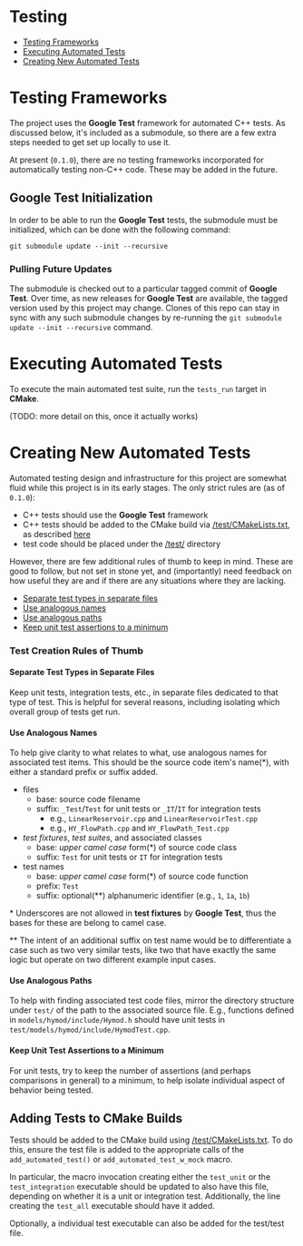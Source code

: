 # Testing

- [Testing Frameworks](#testing-frameworks)
- [Executing Automated Tests](#executing-automated-tests)
- [Creating New Automated Tests](#creating-new-automated-tests)

# Testing Frameworks

The project uses the **Google Test** framework for automated C++ tests.  As discussed below, it's included as a submodule, so there are a few extra steps needed to get set up locally to use it.

At present (`0.1.0`), there are no testing frameworks incorporated for automatically testing non-C++ code.  These may be added in the future.

## **Google Test** Initialization

In order to be able to run the **Google Test** tests, the submodule must be initialized, which can be done with the following command:

    git submodule update --init --recursive

### Pulling Future Updates

The submodule is checked out to a particular tagged commit of **Google Test**. Over time, as new releases for **Google Test** are available, the tagged version used by this project may change.  Clones of this repo can stay in sync with any such submodule changes by re-running the `git submodule update --init --recursive` command.

# Executing Automated Tests

To execute the main automated test suite, run the `tests_run` target in **CMake**.

(TODO: more detail on this, once it actually works)

# Creating New Automated Tests

Automated testing design and infrastructure for this project are somewhat fluid while this project is in its early stages.  The only strict rules are (as of  `0.1.0`):

- C++ tests should use the **Google Test** framework
- C++ tests should be added to the CMake build via [/test/CMakeLists.txt](./CMakeLists.txt), as described [here](#adding-tests-to-cmake-builds)
- test code should be placed under the [/test/](../test) directory

However, there are few additional rules of thumb to keep in mind.  These are good to follow, but not set in stone yet, and (importantly) need feedback on how useful they are and if there are any situations where they are lacking.

* [Separate test types in separate files](#separate-test-types-in-separate-files)
* [Use analogous names](#use-analogous-names)
* [Use analogous paths](#use-analogous-paths)
* [Keep unit test assertions to a minimum](#keep-unit-test-assertions-to-a-minimum)

### Test Creation Rules of Thumb

#### Separate Test Types in Separate Files

Keep unit tests, integration tests, etc., in separate files dedicated to that type of test.  This is helpful for several reasons, including isolating which overall group of tests get run.

#### Use Analogous Names

To help give clarity to what relates to what, use analogous names for associated test items.  This should be the source code item's name(\*), with either a standard prefix or suffix added.

- files
    - base: source code filename
    - suffix: `_Test`/`Test` for unit tests or `_IT`/`IT` for integration tests
        - e.g., `LinearReservoir.cpp` and `LinearReservoirTest.cpp`
        - e.g., `HY_FlowPath.cpp` and `HY_FlowPath_Test.cpp`
- *test fixtures*, *test suites*, and associated classes
    - base: *upper camel case* form(\*) of source code class
    - suffix: `Test` for unit tests or `IT` for integration tests
- test names
    - base: *upper camel case* form(\*) of source code function
    - prefix: `Test`
    - suffix: optional(\*\*) alphanumeric identifier (e.g., `1`, `1a`, `1b`)

\* Underscores are not allowed in **test fixtures** by **Google Test**, thus the bases for these are belong to camel case.

\*\* The intent of an additional suffix on test name would be to differentiate a case such as two very similar tests, like two that have exactly the same logic but operate on two different example input cases.

#### Use Analogous Paths

To help with finding associated test code files, mirror the directory structure under `test/` of the path to the associated source file.  E.g., functions defined in `models/hymod/include/Hymod.h` should have unit tests in `test/models/hymod/include/HymodTest.cpp`.

#### Keep Unit Test Assertions to a Minimum

For unit tests, try to keep the number of assertions (and perhaps comparisons in general) to a minimum, to help isolate individual aspect of behavior being tested. 

## Adding Tests to CMake Builds

Tests should be added to the CMake build using [/test/CMakeLists.txt](./CMakeLists.txt).  To do this, ensure the test file is added to the appropriate calls of the `add_automated_test()` or `add_automated_test_w_mock` macro.  

In particular, the macro invocation creating either the `test_unit` or the `test_integration` executable should be updated to also have this file, depending on whether it is a unit or integration test.  Additionally, the line creating the `test_all` executable should have it added.
  
Optionally, a individual test executable can also be added for the test/test file.
